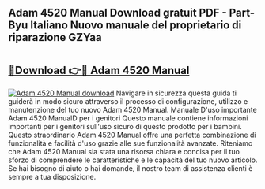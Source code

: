 ## Adam 4520 Manual Download gratuit PDF - Part-Byu Italiano Nuovo manuale del proprietario di riparazione GZYaa

# <h2><a href="http://dfgr59.blite.top/?on=Adam+4520+Manual">🔗Download 👉🔴 Adam 4520 Manual</a></h2>

[![Adam 4520 Manual download](https://i.imgur.com/lujVjoI.png)](http://dfgr59.blite.top/?on=Adam+4520+Manual)
Navigare in sicurezza questa guida ti guiderà in modo sicuro attraverso il processo di configurazione, utilizzo e manutenzione del tuo nuovo Adam 4520 Manual. Manuale D'uso importante Adam 4520 ManualD per i genitori Questo manuale contiene informazioni importanti per i genitori sull'uso sicuro di questo prodotto per i bambini. Questo straordinario Adam 4520 Manual offre una perfetta combinazione di funzionalità e facilità d'uso grazie alle sue funzionalità avanzate. Riteniamo che Adam 4520 Manual sia stata una risorsa chiara e concisa per il tuo sforzo di comprendere le caratteristiche e le capacità del tuo nuovo articolo. Se hai bisogno di aiuto o hai domande, il nostro team di assistenza clienti è sempre a tua disposizione.
